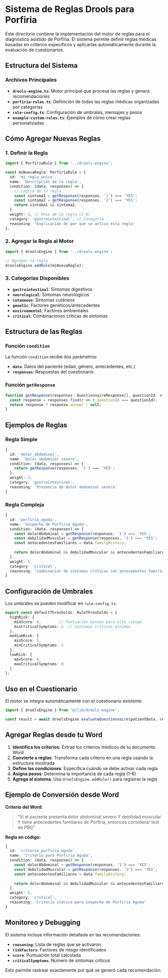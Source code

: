 # Sistema de Reglas Drools para Porfiria

Este directorio contiene la implementación del motor de reglas para el diagnóstico asistido de Porfiria. El sistema permite definir reglas médicas basadas en criterios específicos y aplicarlas automáticamente durante la evaluación de cuestionarios.

## Estructura del Sistema

### Archivos Principales

- **`drools-engine.ts`**: Motor principal que procesa las reglas y genera recomendaciones
- **`porfiria-rules.ts`**: Definición de todas las reglas médicas organizadas por categorías
- **`rule-config.ts`**: Configuración de umbrales, mensajes y pesos
- **`example-custom-rules.ts`**: Ejemplos de cómo crear reglas personalizadas

## Cómo Agregar Nuevas Reglas

### 1. Definir la Regla

```typescript
import { PorfiriaRule } from '../drools-engine';

const miNuevaRegla: PorfiriaRule = {
  id: 'mi_regla_unica',
  name: 'Descripción de la regla',
  condition: (data, responses) => {
    // Lógica de la regla
    const sintoma1 = getResponse(responses, '1') === 'YES';
    const sintoma2 = getResponse(responses, '2') === 'YES';
    return sintoma1 && sintoma2;
  },
  weight: 3, // Peso de la regla (1-6)
  category: 'gastrointestinal', // Categoría
  reasoning: 'Explicación de por qué se activa esta regla'
};
```

### 2. Agregar la Regla al Motor

```typescript
import { droolsEngine } from '../drools-engine';

// Agregar la regla
droolsEngine.addRule(miNuevaRegla);
```

### 3. Categorías Disponibles

- **`gastrointestinal`**: Síntomas digestivos
- **`neurological`**: Síntomas neurológicos
- **`cutaneous`**: Síntomas cutáneos
- **`genetic`**: Factores genéticos/antecedentes
- **`environmental`**: Factores ambientales
- **`critical`**: Combinaciones críticas de síntomas

## Estructura de las Reglas

### Función `condition`

La función `condition` recibe dos parámetros:
- **`data`**: Datos del paciente (edad, género, antecedentes, etc.)
- **`responses`**: Respuestas del cuestionario

### Función `getResponse`

```typescript
function getResponse(responses: QuestionnaireResponse[], questionId: string): string | null {
  const response = responses.find(r => r.questionId === questionId);
  return response ? response.answer : null;
}
```

## Ejemplos de Reglas

### Regla Simple
```typescript
{
  id: 'dolor_abdominal',
  name: 'Dolor abdominal severo',
  condition: (data, responses) => {
    return getResponse(responses, '1') === 'YES';
  },
  weight: 3,
  category: 'gastrointestinal',
  reasoning: 'Presencia de dolor abdominal severo'
}
```

### Regla Compleja
```typescript
{
  id: 'porfiria_aguda',
  name: 'Sospecha de Porfiria Aguda',
  condition: (data, responses) => {
    const dolorAbdominal = getResponse(responses, '1') === 'YES';
    const debilidadMuscular = getResponse(responses, '3') === 'YES';
    const antecedentesFamiliares = data.familyHistory;
    
    return dolorAbdominal && debilidadMuscular && antecedentesFamiliares;
  },
  weight: 5,
  category: 'critical',
  reasoning: 'Combinación de síntomas críticos con antecedentes familiares'
}
```

## Configuración de Umbrales

Los umbrales se pueden modificar en `rule-config.ts`:

```typescript
export const defaultThresholds: RuleThresholds = {
  highRisk: {
    minScore: 8,        // Puntuación mínima para alto riesgo
    minCriticalSymptoms: 2  // Síntomas críticos mínimos
  },
  mediumRisk: {
    minScore: 5,
    minCriticalSymptoms: 1
  },
  lowRisk: {
    maxScore: 4,
    maxCriticalSymptoms: 0
  }
};
```

## Uso en el Cuestionario

El motor se integra automáticamente con el cuestionario existente:

```typescript
import { droolsEngine } from '@/lib/drools-engine';

const result = await droolsEngine.evaluateQuestionnaire(patientData, responses);
```

## Agregar Reglas desde tu Word

1. **Identifica los criterios**: Extrae los criterios médicos de tu documento Word
2. **Convierte a reglas**: Transforma cada criterio en una regla usando la estructura mostrada
3. **Define las condiciones**: Especifica cuándo se debe activar cada regla
4. **Asigna pesos**: Determina la importancia de cada regla (1-6)
5. **Agrega al sistema**: Usa `droolsEngine.addRule()` para registrar la regla

## Ejemplo de Conversión desde Word

**Criterio del Word:**
> "Si el paciente presenta dolor abdominal severo Y debilidad muscular Y tiene antecedentes familiares de Porfiria, entonces considerar test de PBG"

**Regla en código:**
```typescript
{
  id: 'criterio_porfiria_aguda',
  name: 'Criterio para Porfiria Aguda',
  condition: (data, responses) => {
    const dolorAbdominal = getResponse(responses, '1') === 'YES';
    const debilidadMuscular = getResponse(responses, '3') === 'YES';
    const antecedentesFamiliares = data.familyHistory;
    
    return dolorAbdominal && debilidadMuscular && antecedentesFamiliares;
  },
  weight: 5,
  category: 'critical',
  reasoning: 'Criterio clásico para sospecha de Porfiria Aguda'
}
```

## Monitoreo y Debugging

El sistema incluye información detallada en las recomendaciones:

- **`reasoning`**: Lista de reglas que se activaron
- **`riskFactors`**: Factores de riesgo identificados
- **`score`**: Puntuación total calculada
- **`criticalSymptoms`**: Número de síntomas críticos

Esto permite rastrear exactamente por qué se generó cada recomendación.
